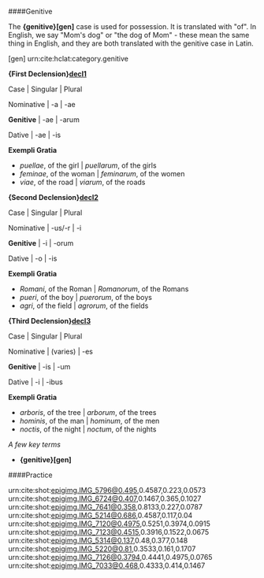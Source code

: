 ####Genitive

The **{genitive}[gen]** case is used for possession.  It is translated with "of".  In English, we say "Mom's dog" or "the dog of Mom" - these mean the same thing in English, and they are both translated with the genitive case in Latin.

[gen] urn:cite:hclat:category.genitive

**{First Declension}[decl1]**

[decl1]: urn:cite:hclat:category.decl1

Case | Singular | Plural

Nominative | -a | -ae

**Genitive** | -ae | -arum

Dative | -ae | -is

**Exempli Gratia**

- *puellae*, of the girl | *puellarum*, of the girls
- *feminae*, of the woman | *feminarum*, of the women
- *viae*, of the road | *viarum*, of the roads

**{Second Declension}[decl2]**

[decl2]: urn:cite:hclat:category.decl2

Case | Singular | Plural

Nominative | -us/-r | -i

**Genitive** | -i | -orum

Dative | -o | -is

**Exempli Gratia**

- *Romani*, of the Roman | *Romanorum*, of the Romans
- *pueri*, of the boy | *puerorum*, of the boys
- *agri*, of the field | *agrorum*, of the fields

**{Third Declension}[decl3]**

[decl3]: urn:cite:hclat:category.decl3

Case | Singular | Plural

Nominative | (varies) | -es

**Genitive** | -is | -um

Dative | -i | -ibus

**Exempli Gratia**

- *arboris*, of the tree | *arborum*, of the trees
- *hominis*, of the man | *hominum*, of the men
- *noctis*, of the night | *noctum*, of the nights

*A few key terms*

- **{genitive}[gen]**

####Practice

urn:cite:shot:epigimg.IMG_5796@0.495,0.4587,0.223,0.0573
urn:cite:shot:epigimg.IMG_6724@0.407,0.1467,0.365,0.1027
urn:cite:shot:epigimg.IMG_7641@0.358,0.8133,0.227,0.0787
urn:cite:shot:epigimg.IMG_5214@0.686,0.4587,0.117,0.04
urn:cite:shot:epigimg.IMG_7120@0.4975,0.5251,0.3974,0.0915
urn:cite:shot:epigimg.IMG_7123@0.4515,0.3916,0.1522,0.0675
urn:cite:shot:epigimg.IMG_5314@0.137,0.48,0.377,0.148
urn:cite:shot:epigimg.IMG_5220@0.81,0.3533,0.161,0.1707
urn:cite:shot:epigimg.IMG_7126@0.3794,0.4441,0.4975,0.0765
urn:cite:shot:epigimg.IMG_7033@0.468,0.4333,0.414,0.1467
